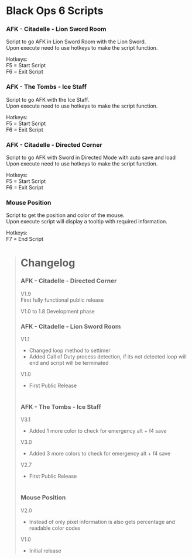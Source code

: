 # Black Ops 6 Scripts
### AFK - Citadelle - Lion Sword Room
Script to go AFK in Lion Sword Room with the Lion Sword.<br/>
Upon execute need to use hotkeys to make the script function.<br/>

Hotkeys: <br/>
F5 = Start Script<br>
F6 = Exit Script<br/>

### AFK - The Tombs - Ice Staff
Script to go AFK with the Ice Staff.<br/>
Upon execute need to use hotkeys to make the script function.<br/>

Hotkeys: <br/>
F5 = Start Script<br>
F6 = Exit Script<br/>

### AFK - Citadelle - Directed Corner
Script to go AFK with Sword in Directed Mode with auto save and load<br/>
Upon execute need to use hotkeys to make the script function.<br/>

Hotkeys: <br/>
F5 = Start Script<br>
F6 = Exit Script<br/>

### Mouse Position
Script to get the position and color of the mouse.<br/>
Upon execute script will display a tooltip with required information.<br/>

Hotkeys: <br/>
F7 = End Script<br/>

> # Changelog
> ### AFK - Citadelle - Directed Corner
> V1.9<br/>
> First fully functional public release
>
> V1.0 to 1.8
> Development phase
> 
> ### AFK - Citadelle - Lion Sword Room
> V1.1<br/>
> - Changed loop method to settimer
> - Added Call of Duty process detection, if its not detected loop will end and script will be terminated
> 
> V1.0
>  - First Public Release<br/><br/>
>
> ### AFK - The Tombs - Ice Staff
> V3.1
> - Added 1 more color to check for emergency alt + f4 save<br/>
>
> V3.0
> - Added 3 more colors to check for emergency alt + f4 save<br/>
>
> V2.7
> - First Public Release<br/><br/>
>
> ### Mouse Position
> V2.0
> - Instead of only pixel information is also gets percentage and readable color codes<br/>
>
> V1.0
> - Initial release<br/>
